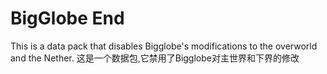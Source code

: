 # BigGlobe End
This is a data pack that disables Bigglobe's modifications to the overworld and the Nether.
这是一个数据包,它禁用了Bigglobe对主世界和下界的修改
